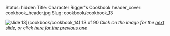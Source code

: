 Status: hidden
Title: Character Rigger's Cookbook
header_cover: cookbook_header.jpg
Slug: cookbook/cookbook_13

![slide 13](https://dl.dropboxusercontent.com/u/2977490/presentations/cookbook/img13.jpg)](cookbook/cookbook_14)
13 of 90
_Click on the image for the [next slide](cookbook/cookbook_14), or click [here for the previous one](cookbook/cookbook_12)_
